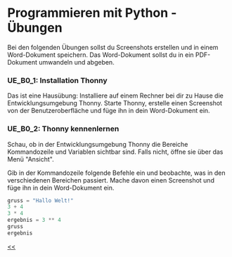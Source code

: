 # Programmieren mit Python - Übungen

Bei den folgenden Übungen sollst du Screenshots erstellen und in einem Word-Dokument speichern.
Das Word-Dokument sollst du in ein PDF-Dokument umwandeln und abgeben.

### UE_B0_1: Installation Thonny

Das ist eine Hausübung:
Installiere auf einem Rechner bei dir zu Hause die Entwicklungsumgebung Thonny.
Starte Thonny, erstelle einen Screenshot von der Benutzeroberfläche 
und füge ihn in dein Word-Dokument ein.

### UE_B0_2: Thonny kennenlernen

Schau, ob in der Entwicklungsumgebung Thonny die Bereiche 
Kommandozeile und Variablen sichtbar sind. Falls nicht,
öffne sie über das Menü "Ansicht".

Gib in der Kommandozeile folgende Befehle ein
und beobachte, was in den verschiedenen Bereichen passiert.
Mache davon einen Screenshot und füge ihn in dein Word-Dokument ein.


```python
gruss = "Hallo Welt!"
3 + 4
3 * 4
ergebnis = 3 ** 4
gruss
ergebnis
``` 




[<<](../markdown/B0_ProgrammierenMitPython.md)